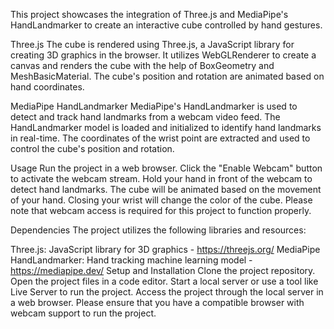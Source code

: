 This project showcases the integration of Three.js and MediaPipe's HandLandmarker to create an interactive cube controlled by hand gestures.

Three.js
The cube is rendered using Three.js, a JavaScript library for creating 3D graphics in the browser. It utilizes WebGLRenderer to create a canvas and renders the cube with the help of BoxGeometry and MeshBasicMaterial. The cube's position and rotation are animated based on hand coordinates.

MediaPipe HandLandmarker
MediaPipe's HandLandmarker is used to detect and track hand landmarks from a webcam video feed. The HandLandmarker model is loaded and initialized to identify hand landmarks in real-time. The coordinates of the wrist point are extracted and used to control the cube's position and rotation.

Usage
Run the project in a web browser.
Click the "Enable Webcam" button to activate the webcam stream.
Hold your hand in front of the webcam to detect hand landmarks.
The cube will be animated based on the movement of your hand.
Closing your wrist will change the color of the cube.
Please note that webcam access is required for this project to function properly.

Dependencies
The project utilizes the following libraries and resources:

Three.js: JavaScript library for 3D graphics - https://threejs.org/
MediaPipe HandLandmarker: Hand tracking machine learning model - https://mediapipe.dev/
Setup and Installation
Clone the project repository.
Open the project files in a code editor.
Start a local server or use a tool like Live Server to run the project.
Access the project through the local server in a web browser.
Please ensure that you have a compatible browser with webcam support to run the project.
